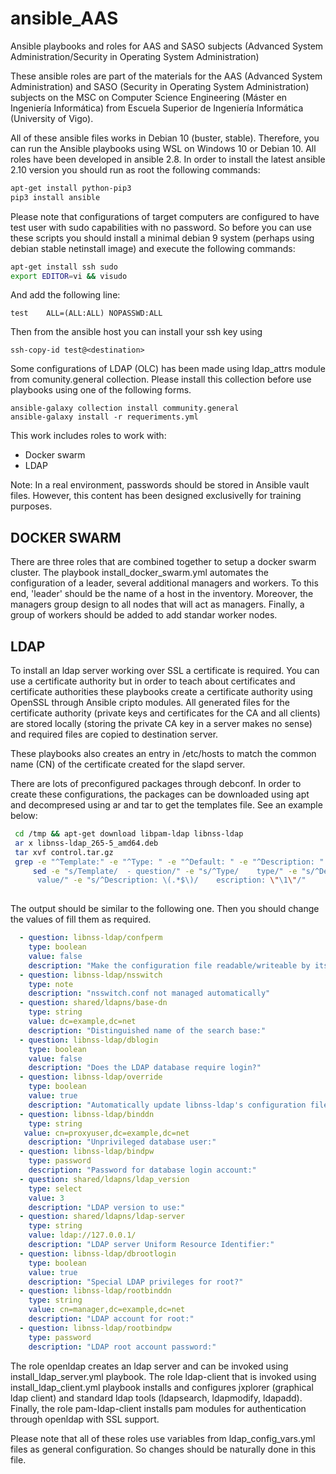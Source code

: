# ansible_AAS
Ansible playbooks and roles for AAS and SASO subjects (Advanced System Administration/Security in Operating System Administration)

These ansible roles are part of the materials for the AAS (Advanced System Administration) and SASO (Security in Operating System Administration) subjects on the MSC on Computer Science Engineering (Máster en Ingeniería Informática) from Escuela Superior de Ingeniería Informática (University of Vigo).

All of these ansible files works in Debian 10 (buster, stable). Therefore, you can run the Ansible playbooks using WSL on Windows 10 or Debian 10. All roles have been developed in ansible 2.8. In order to install the latest ansible 2.10 version you should run as root the following commands:

```bash
apt-get install python-pip3
pip3 install ansible
```
Please note that configurations of target computers are configured to have test user with sudo capabilities with no password. So before you can use these scripts you should install a minimal debian 9 system (perhaps using debian stable netinstall image) and execute the following commands:

```bash
apt-get install ssh sudo
export EDITOR=vi && visudo
```
And add the following line: 

```
test	ALL=(ALL:ALL) NOPASSWD:ALL
```

Then from the ansible host you can install your ssh key using 
```
ssh-copy-id test@<destination>
```

Some configurations of LDAP (OLC) has been made using ldap_attrs module from comunity.general collection. Please install this collection before use playbooks using one of the following forms.
```
ansible-galaxy collection install community.general
ansible-galaxy install -r requeriments.yml
```

This work includes roles to work with:
* Docker swarm
* LDAP

Note: In a real environment, passwords should be stored in Ansible vault files. However, this content has been designed exclusivelly for training purposes.

## DOCKER SWARM
There are three roles that are combined together to setup a docker swarm cluster. The playbook install_docker_swarm.yml automates the configuration of a leader, several additional managers and workers. To this end, 'leader' should be the name of a host in the inventory. Moreover, the managers group design to all nodes that will act as managers. Finally, a group of workers should be added to add standar worker nodes.

## LDAP
To install an ldap server working over SSL a certificate is required. You can use a certificate authority but in order to teach about certificates and certificate authorities these playbooks create a certificate authority using OpenSSL through Ansible cripto modules. All generated files for the certificate authority (private keys and certificates for the CA and all clients) are stored locally (storing the private CA key in a server makes no sense) and required files are copied to destination server.

These playbooks also creates an entry in /etc/hosts to match the common name (CN) of the certificate created for the slapd server. 

There are lots of preconfigured packages through debconf. In order to create these configurations, the packages can be downloaded using apt and decompresed using ar and tar to get the templates file. See an example below:

```bash
 cd /tmp && apt-get download libpam-ldap libnss-ldap
 ar x libnss-ldap_265-5_amd64.deb 
 tar xvf control.tar.gz 
 grep -e "^Template:" -e "^Type: " -e "^Default: " -e "^Description: " templates  | \
     sed -e "s/Template/  - question/" -e "s/^Type/    type/" -e "s/^Default/   \
      value/" -e "s/^Description: \(.*$\)/    escription: \"\1\"/" 
  
```

The output should be similar to the following one. Then you should change the values of fill them as required.

```yaml
  - question: libnss-ldap/confperm 
    type: boolean 
    value: false 
    description: "Make the configuration file readable/writeable by its owner only?" 
  - question: libnss-ldap/nsswitch 
    type: note 
    description: "nsswitch.conf not managed automatically" 
  - question: shared/ldapns/base-dn 
    type: string 
    value: dc=example,dc=net 
    description: "Distinguished name of the search base:" 
  - question: libnss-ldap/dblogin 
    type: boolean 
    value: false 
    description: "Does the LDAP database require login?" 
  - question: libnss-ldap/override 
    type: boolean 
    value: true 
    description: "Automatically update libnss-ldap's configuration file?" 
  - question: libnss-ldap/binddn 
    type: string 
   value: cn=proxyuser,dc=example,dc=net 
    description: "Unprivileged database user:" 
  - question: libnss-ldap/bindpw 
    type: password 
    description: "Password for database login account:" 
  - question: shared/ldapns/ldap_version 
    type: select 
    value: 3 
    description: "LDAP version to use:" 
  - question: shared/ldapns/ldap-server 
    type: string 
    value: ldap://127.0.0.1/ 
    description: "LDAP server Uniform Resource Identifier:" 
  - question: libnss-ldap/dbrootlogin 
    type: boolean 
    value: true 
    description: "Special LDAP privileges for root?" 
  - question: libnss-ldap/rootbinddn 
    type: string 
    value: cn=manager,dc=example,dc=net 
    description: "LDAP account for root:" 
  - question: libnss-ldap/rootbindpw 
    type: password 
    description: "LDAP root account password:"
```

The role openldap creates an ldap server and can be invoked using install_ldap_server.yml playbook. The role ldap-client that is invoked using install_ldap_client.yml playbook installs and configures jxplorer (graphical ldap client) and standard ldap tools (ldapsearch, ldapmodify, ldapadd). Finally, the role pam-ldap-client installs pam modules for authentication through openldap with SSL support.

Please note that all of these roles use variables from ldap_config_vars.yml files as general configuration. So changes should be naturally done in this file.
